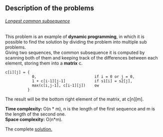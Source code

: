 ## Description of the problems

###### [Longest common subsequence](https://practice.geeksforgeeks.org/problems/longest-common-subsequence-1587115620/1)

This problem is an example of **dynamic programming**, in which it is possible to find the solution by dividing the problem into multiple sub problems.<br>
Giving two sequences, the common subsequence it is computed by scanning both of them and keeping track of the differences between each element, storing them into a **matrix** c. <br>

```
c[i][j] = {
            0,                          if i = 0 or j = 0,
            1 + c[i-1][j-1]             if s1[i] = s2[j],
            max(c[i,j-1], c[i-1][j])    ow
          }

```
The result will be the bottom right element of the matrix, at c[n][m].

**Time complexity:** O(n * m), n is the length of the first sequence and m is the length of the second one. <br>
**Space complexity:** O(n*m).

The complete [solution.](https://github.com/Claire-gip/CompetitiveProgramming-Unipi/blob/master/Lecture_14/lcs.cc)